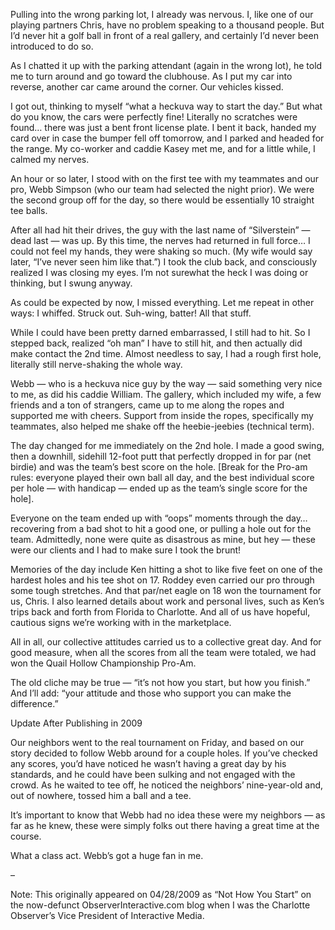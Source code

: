 Pulling into the wrong parking lot, I already was nervous. I, like one of our playing partners Chris, have no problem speaking to a thousand people. But I’d never hit a golf ball in front of a real gallery, and certainly I’d never been introduced to do so.

As I chatted it up with the parking attendant (again in the wrong lot), he told me to turn around and go toward the clubhouse. As I put my car into reverse, another car came around the corner. Our vehicles kissed.

I got out, thinking to myself “what a heckuva way to start the day.” But what do you know, the cars were perfectly fine! Literally no scratches were found… there was just a bent front license plate. I bent it back, handed my card over in case the bumper fell off tomorrow, and I parked and headed for the range. My co-worker and caddie Kasey met me, and for a little while, I calmed my nerves.

An hour or so later, I stood with on the first tee with my teammates and our pro, Webb Simpson (who our team had selected the night prior). We were the second group off for the day, so there would be essentially 10 straight tee balls.

After all had hit their drives, the guy with the last name of “Silverstein” — dead last — was up. By this time, the nerves had returned in full force… I could not feel my hands, they were shaking so much. (My wife would say later, “I’ve never seen him like that.”) I took the club back, and consciously realized I was closing my eyes. I’m not surewhat the heck I was doing or thinking, but I swung anyway.

As could be expected by now, I missed everything. Let me repeat in other ways: I whiffed. Struck out. Suh-wing, batter! All that stuff.

While I could have been pretty darned embarrassed, I still had to hit. So I stepped back, realized “oh man” I have to still hit, and then actually did make contact the 2nd time. Almost needless to say, I had a rough first hole, literally still nerve-shaking the whole way.

Webb — who is a heckuva nice guy by the way — said something very nice to me, as did his caddie William. The gallery, which included my wife, a few friends and a ton of strangers, came up to me along the ropes and supported me with cheers. Support from inside the ropes, specifically my teammates, also helped me shake off the heebie-jeebies (technical term).

The day changed for me immediately on the 2nd hole. I made a good swing, then a downhill, sidehill 12-foot putt that perfectly dropped in for par (net birdie) and was the team’s best score on the hole. [Break for the Pro-am rules: everyone played their own ball all day, and the best individual score per hole — with handicap — ended up as the team’s single score for the hole].

Everyone on the team ended up with “oops” moments through the day… recovering from a bad shot to hit a good one, or pulling a hole out for the team. Admittedly, none were quite as disastrous as mine, but hey — these were our clients and I had to make sure I took the brunt!

Memories of the day include Ken hitting a shot to like five feet on one of the hardest holes and his tee shot on 17. Roddey even carried our pro through some tough stretches. And that par/net eagle on 18 won the tournament for us, Chris. I also learned details about work and personal lives, such as Ken’s trips back and forth from Florida to Charlotte. And all of us have hopeful, cautious signs we’re working with in the marketplace.

All in all, our collective attitudes carried us to a collective great day. And for good measure, when all the scores from all the team were totaled, we had won the Quail Hollow Championship Pro-Am.

The old cliche may be true — “it’s not how you start, but how you finish.” And I’ll add: “your attitude and those who support you can make the difference.”

Update After Publishing in 2009

Our neighbors went to the real tournament on Friday, and based on our story decided to follow Webb around for a couple holes. If you’ve checked any scores, you’d have noticed he wasn’t having a great day by his standards, and he could have been sulking and not engaged with the crowd. As he waited to tee off, he noticed the neighbors’ nine-year-old and, out of nowhere, tossed him a ball and a tee.

It’s important to know that Webb had no idea these were my neighbors — as far as he knew, these were simply folks out there having a great time at the course.

What a class act. Webb’s got a huge fan in me.

–

Note: This originally appeared on 04/28/2009 as “Not How You Start” on the now-defunct ObserverInteractive.com blog when I was the Charlotte Observer’s Vice President of Interactive Media.
